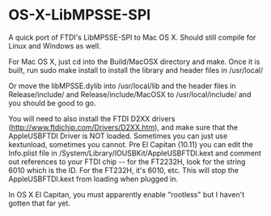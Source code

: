 # OS-X-LibMPSSE-SPI

A quick port of FTDI's LibMPSSE-SPI to Mac OS X. Should still compile for Linux and Windows as well. 

For Mac OS X, just cd into the Build/MacOSX directory and make. Once it is built, run sudo make install to install the library and header files in /usr/local/ 

Or move the libMPSSE.dylib into /usr/local/lib and the header files in Release/include/ and Release/include/MacOSX to /usr/local/include/ and you should be good to go.

You will need to also install the FTDI D2XX drivers (http://www.ftdichip.com/Drivers/D2XX.htm), and make sure that the AppleUSBFTDI Driver is NOT loaded. Sometimes you can just use kextunload, sometimes you cannot. Pre El Capitan (10.11) you can edit the Info.plist file in /System/Library/IOUSBKit/AppleUSBFTDI.kext and comment out references to your FTDI chip -- for the FT2232H, look for the string 6010 which is the ID. For the FT232H, it's 6010, etc. This will stop the AppleUSBFTDI.kext from loading when plugged in. 

In OS X El Capitan, you must apparently enable "rootless" but I haven't gotten that far yet.
